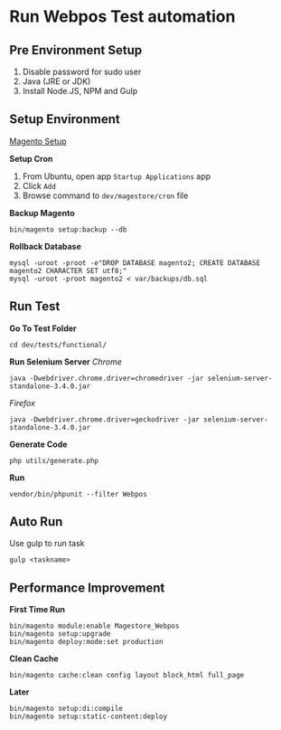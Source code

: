 # Run Webpos Test automation

## Pre Environment Setup
1. Disable password for sudo user
2. Java (JRE or JDK)
3. Install Node.JS, NPM and Gulp

## Setup Environment
[Magento Setup](http://devdocs.magento.com/guides/v2.1/mtf/mtf_installation.html)

**Setup Cron**
1. From Ubuntu, open app `Startup Applications` app
2. Click `Add`
3. Browse command to `dev/magestore/cron` file

**Backup Magento**
```
bin/magento setup:backup --db
```

**Rollback Database**
```
mysql -uroot -proot -e"DROP DATABASE magento2; CREATE DATABASE magento2 CHARACTER SET utf8;"
mysql -uroot -proot magento2 < var/backups/db.sql
```

## Run Test

**Go To Test Folder**
```
cd dev/tests/functional/
```

**Run Selenium Server**
*Chrome*
```
java -Dwebdriver.chrome.driver=chromedriver -jar selenium-server-standalone-3.4.0.jar
```

*Firefox*
```
java -Dwebdriver.chrome.driver=geckodriver -jar selenium-server-standalone-3.4.0.jar
```

**Generate Code**
```
php utils/generate.php
```

**Run**
```
vendor/bin/phpunit --filter Webpos
```

## Auto Run
Use gulp to run task
```
gulp <taskname>
```

## Performance Improvement

**First Time Run**
```
bin/magento module:enable Magestore_Webpos
bin/magento setup:upgrade
bin/magento deploy:mode:set production
```

**Clean Cache**
```
bin/magento cache:clean config layout block_html full_page
```

**Later**
```
bin/magento setup:di:compile
bin/magento setup:static-content:deploy
```
